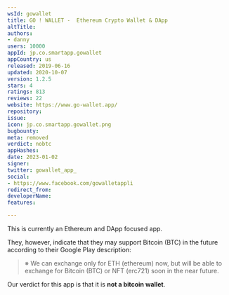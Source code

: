 ```yaml
---
wsId: gowallet
title: GO ! WALLET -  Ethereum Crypto Wallet & DApp
altTitle: 
authors:
- danny
users: 10000
appId: jp.co.smartapp.gowallet
appCountry: us
released: 2019-06-16
updated: 2020-10-07
version: 1.2.5
stars: 4
ratings: 813
reviews: 22
website: https://www.go-wallet.app/
repository: 
issue: 
icon: jp.co.smartapp.gowallet.png
bugbounty: 
meta: removed
verdict: nobtc
appHashes: 
date: 2023-01-02
signer: 
twitter: gowallet_app_
social:
- https://www.facebook.com/gowalletappli
redirect_from: 
developerName: 
features: 

---
```


This is currently an Ethereum and DApp focused app. 

They, however, indicate that they may support Bitcoin (BTC) in the future according to their Google Play description:

> ※ We can exchange only for ETH (ethereum) now, but will be able to exchange for Bitcoin (BTC) or NFT (erc721) soon in the near future.

Our verdict for this app is that it is **not a bitcoin wallet**.
